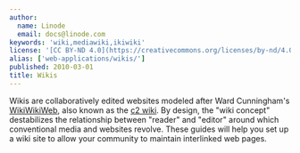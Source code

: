 ```yaml
---
author:
  name: Linode
  email: docs@linode.com
keywords: 'wiki,mediawiki,ikiwiki'
license: '[CC BY-ND 4.0](https://creativecommons.org/licenses/by-nd/4.0)'
alias: ['web-applications/wikis/']
published: 2010-03-01
title: Wikis
---
```


Wikis are collaboratively edited websites modeled after Ward Cunningham's [WikiWikiWeb](http://www.c2.com/cgi-bin/wiki?WikiWikiWeb), also known as the [c2 wiki](http://c2.com/cgi/wiki). By design, the "wiki concept" destabilizes the relationship between "reader" and "editor" around which conventional media and websites revolve. These guides will help you set up a wiki site to allow your community to maintain interlinked web pages.
